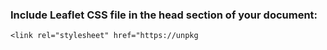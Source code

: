 ### Include Leaflet CSS file in the head section of your document:

    <link rel="stylesheet" href="https://unpkg